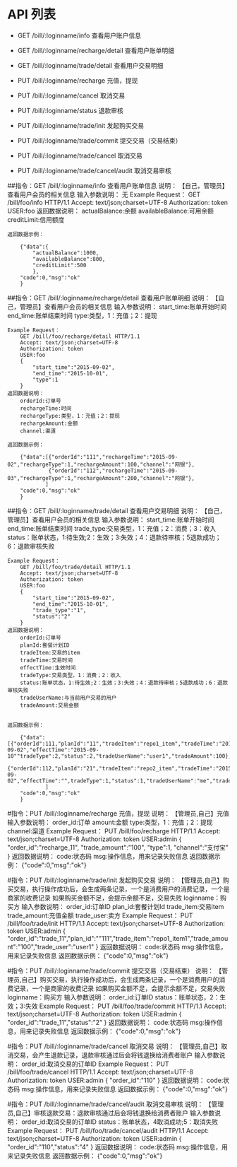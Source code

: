 # API 列表
- GET /bill/:loginname/info 查看用户账户信息

- GET /bill/:loginname/recharge/detail 查看用户账单明细

- GET /bill/:loginname/trade/detail 查看用户交易明细

- PUT /bill/:loginname/recharge 充值，提现

- PUT /bill/:loginname/cancel 取消交易

- PUT /bill/:loginname/status 退款审核

- PUT /bill/:loginname/trade/init 发起购买交易

- PUT /bill/:loginname/trade/commit 提交交易（交易结束）

- PUT /bill/:loginname/trade/cancel 取消交易

- PUT /bill/:loginname/trade/cancel/audit 取消交易审核

##指令：GET /bill/:loginname/info 查看用户账单信息
	说明：
		【自己，管理员】查看用户会员的相关信息
	输入参数说明：
		无
	Example Request：
		GET /bill/foo/info HTTP/1.1 
		Accept: text/json;charset=UTF-8
		Authorization: token
		USER:foo
	返回数据说明：
		actualBalance:余额
		availableBalance:可用余额
		creditLimit:信用额度

	返回数据示例：

		{"data":{
			"actualBalance":1000,
			"availableBalance":800,
			"creditLimit":500
			},
		"code":0,"msg":"ok"
		}
##指令：GET /bill/:loginname/recharge/detail 查看用户账单明细
	说明：
		【自己，管理员】查看用户会员的相关信息
	输入参数说明：
		start_time:账单开始时间
		end_time:账单结束时间
		type:类型，1：充值；2：提现
		
	Example Request：
		GET /bill/foo/recharge/detail HTTP/1.1 
		Accept: text/json;charset=UTF-8
		Authorization: token
		USER:foo
		{
			"start_time":"2015-09-02",
			"end_time":"2015-10-01",
			"type":1
		}
	返回数据说明：
		orderId:订单号
		rechargeTime:时间
		rechargeType:类型，1：充值；2：提现
		rechargeAmount:金额
		channel:渠道
		
	返回数据示例：

		{"data":[{"orderId":"111","rechargeTime":"2015-09-02","rechargeType":1,"rechargeAmount":100,"channel":"网银"},
				 {"orderId":"112","rechargeTime":"2015-09-03","rechargeType":1,"rechargeAmount":200,"channel":"网银"},
			    ]
		"code":0,"msg":"ok"
		}

##指令：GET /bill/:loginname/trade/detail 查看用户交易明细
	说明：
		【自己，管理员】查看用户会员的相关信息
	输入参数说明：
		start_time:账单开始时间
		end_time:账单结束时间
		trade_type:交易类型，1：充值；2：消费；3：收入
		status：账单状态，1:待生效;2：生效；3:失效；4：退款待审核；5退款成功；6：退款审核失败
		
	Example Request：
		GET /bill/foo/trade/detail HTTP/1.1 
		Accept: text/json;charset=UTF-8
		Authorization: token
		USER:foo
		{
			"start_time":"2015-09-02",
			"end_time":"2015-10-01",
			"trade_type":"1",
			"status":"2"
		}
	返回数据说明：
		orderId:订单号
		planId:套餐计划ID
		tradeItem:交易的item
		tradeTime:交易时间
		effectTime:生效时间
		tradeType:交易类型，1：消费；2：收入
		status:账单状态，1:待生效;2：生效；3:失效；4：退款待审核；5退款成功；6：退款审核失败
		tradeUserName:与当前用户交易的用户
		tradeAmount:交易金额
		

	返回数据示例：

		{"data":[{"orderId":111,"planId":"11","tradeItem":"repo1_item","tradeTime":"2015-09-02","effectTime":"2015-09-10""tradeType":2,"status":2,"tradeUserName":"user1","tradeAmount":100},
				 {"orderId":112,"planId":"21","tradeItem":"repo2_item","tradeTime":"2015-09-02","effectTime":"",tradeType":1,"status":1,"tradeUserName":"me","tradeAmount":100},
			    ]
		"code":0,"msg":"ok"
		}


#指令：PUT /bill/:loginname/recharge 充值，提现
	说明：
		【管理员,自己】充值
	输入参数说明：
		order_id:订单
		amount:金额
		type:类型，1：充值；2：提现
		channel:渠道
	Example Request：
		PUT /bill/foo/recharge HTTP/1.1 
		Accept: text/json;charset=UTF-8
		Authorization: token
		USER:admin
		{
			"order_id":"recharge_11",
			"trade_amount":"100",
			"type":1,
			"channel":"支付宝"
		}
	返回数据说明：
		code:状态码
		msg:操作信息，用来记录失败信息
	返回数据示例：
		{"code":0,"msg":"ok"}
		
#指令：PUT /bill/:loginname/trade/init 发起购买交易
	说明：
		【管理员,自己】购买交易，执行操作成功后，会生成两条记录，一个是消费用户的消费记录，一个是商家的收费记录
					   如果购买金额不足，会提示余额不足，交易失败
					   loginname：购买方
	输入参数说明：
		order_id:订单ID
		plan_id:套餐计划Id
		trade_item:交易item
		trade_amount:充值金额
		trade_user:卖方
	Example Request：
		PUT /bill/foo/trade/init HTTP/1.1 
		Accept: text/json;charset=UTF-8
		Authorization: token
		USER:admin
		{
			"order_id":"trade_11","plan_id":""111","trade_item":"repo1_item1","trade_amount":"100","trade_user":"user1"
		}
	返回数据说明：
		code:状态码
		msg:操作信息，用来记录失败信息
	返回数据示例：
		{"code":0,"msg":"ok"}

#指令：PUT /bill/:loginname/trade/commit 提交交易（交易结束）
	说明：
		【管理员,自己】购买交易，执行操作成功后，会生成两条记录，一个是消费用户的消费记录，一个是商家的收费记录
					   如果购买金额不足，会提示余额不足，交易失败
					   loginname：购买方
	输入参数说明：
		order_id:订单ID
		status：账单状态，2：生效；3:失效
	Example Request：
		PUT /bill/foo/trade/commit HTTP/1.1 
		Accept: text/json;charset=UTF-8
		Authorization: token
		USER:admin
		{
			"order_id":"trade_11","status":"2"
		}
	返回数据说明：
		code:状态码
		msg:操作信息，用来记录失败信息
	返回数据示例：
		{"code":0,"msg":"ok"}
		
#指令：PUT /bill/:loginname/trade/cancel 取消交易
	说明：
		【管理员,自己】取消交易，会产生退款记录，退款审核通过后会将钱退换给消费者账户
	输入参数说明：
		order_id:取消交易的订单ID
	Example Request：
		PUT /bill/foo/trade/cancel HTTP/1.1 
		Accept: text/json;charset=UTF-8
		Authorization: token
		USER:admin
		{
			"order_id":"110"
		}
	返回数据说明：
		code:状态码
		msg:操作信息，用来记录失败信息
	返回数据示例：
		{"code":0,"msg":"ok"}
		
#指令：PUT /bill/:loginname/trade/cancel/audit 取消交易审核
	说明：
		【管理员,自己】审核退款交易：退款审核通过后会将钱退换给消费者账户
	输入参数说明：
		order_id:取消交易的订单ID
		status：账单状态，4取消成功;5：取消失败
	Example Request：
		PUT /bill/foo/trade/cancel/audit HTTP/1.1 
		Accept: text/json;charset=UTF-8
		Authorization: token
		USER:admin
		{
			"order_id":"110","status":"4"
		}
	返回数据说明：
		code:状态码
		msg:操作信息，用来记录失败信息
	返回数据示例：
		{"code":0,"msg":"ok"}
